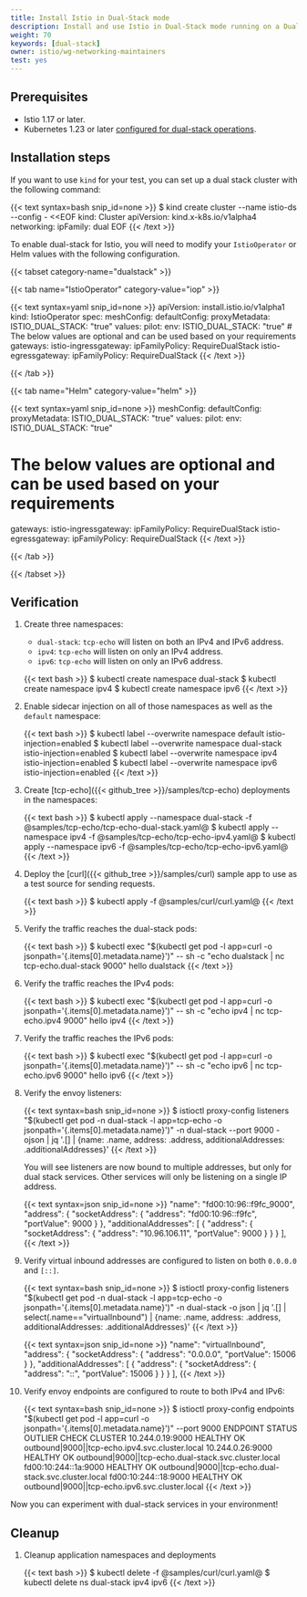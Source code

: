 ```yaml
---
title: Install Istio in Dual-Stack mode
description: Install and use Istio in Dual-Stack mode running on a Dual-Stack Kubernetes cluster.
weight: 70
keywords: [dual-stack]
owner: istio/wg-networking-maintainers
test: yes
---
```


## Prerequisites

* Istio 1.17 or later.
* Kubernetes 1.23 or later [configured for dual-stack operations](https://kubernetes.io/docs/concepts/services-networking/dual-stack/).

## Installation steps

If you want to use `kind` for your test, you can set up a dual stack cluster with the following command:

{{< text syntax=bash snip_id=none >}}
$ kind create cluster --name istio-ds --config - <<EOF
kind: Cluster
apiVersion: kind.x-k8s.io/v1alpha4
networking:
  ipFamily: dual
EOF
{{< /text >}}

To enable dual-stack for Istio, you will need to modify your `IstioOperator` or Helm values with the following configuration.

{{< tabset category-name="dualstack" >}}

{{< tab name="IstioOperator" category-value="iop" >}}

{{< text syntax=yaml snip_id=none >}}
apiVersion: install.istio.io/v1alpha1
kind: IstioOperator
spec:
  meshConfig:
    defaultConfig:
      proxyMetadata:
        ISTIO_DUAL_STACK: "true"
  values:
    pilot:
      env:
        ISTIO_DUAL_STACK: "true"
    # The below values are optional and can be used based on your requirements
    gateways:
      istio-ingressgateway:
        ipFamilyPolicy: RequireDualStack
      istio-egressgateway:
        ipFamilyPolicy: RequireDualStack
{{< /text >}}

{{< /tab >}}

{{< tab name="Helm" category-value="helm" >}}

{{< text syntax=yaml snip_id=none >}}
meshConfig:
  defaultConfig:
    proxyMetadata:
      ISTIO_DUAL_STACK: "true"
values:
  pilot:
    env:
      ISTIO_DUAL_STACK: "true"
  # The below values are optional and can be used based on your requirements
  gateways:
    istio-ingressgateway:
      ipFamilyPolicy: RequireDualStack
    istio-egressgateway:
      ipFamilyPolicy: RequireDualStack
{{< /text >}}

{{< /tab >}}

{{< /tabset >}}

## Verification

1. Create three namespaces:

    * `dual-stack`: `tcp-echo` will listen on both an IPv4 and IPv6 address.
    * `ipv4`: `tcp-echo` will listen on only an IPv4 address.
    * `ipv6`: `tcp-echo` will listen on only an IPv6 address.

    {{< text bash >}}
    $ kubectl create namespace dual-stack
    $ kubectl create namespace ipv4
    $ kubectl create namespace ipv6
    {{< /text >}}

1. Enable sidecar injection on all of those namespaces as well as the `default` namespace:

    {{< text bash >}}
    $ kubectl label --overwrite namespace default istio-injection=enabled
    $ kubectl label --overwrite namespace dual-stack istio-injection=enabled
    $ kubectl label --overwrite namespace ipv4 istio-injection=enabled
    $ kubectl label --overwrite namespace ipv6 istio-injection=enabled
    {{< /text >}}

1. Create [tcp-echo]({{< github_tree >}}/samples/tcp-echo) deployments in the namespaces:

    {{< text bash >}}
    $ kubectl apply --namespace dual-stack -f @samples/tcp-echo/tcp-echo-dual-stack.yaml@
    $ kubectl apply --namespace ipv4 -f @samples/tcp-echo/tcp-echo-ipv4.yaml@
    $ kubectl apply --namespace ipv6 -f @samples/tcp-echo/tcp-echo-ipv6.yaml@
    {{< /text >}}

1. Deploy the [curl]({{< github_tree >}}/samples/curl) sample app to use as a test source for sending requests.

    {{< text bash >}}
    $ kubectl apply -f @samples/curl/curl.yaml@
    {{< /text >}}

1. Verify the traffic reaches the dual-stack pods:

    {{< text bash >}}
    $ kubectl exec "$(kubectl get pod -l app=curl -o jsonpath='{.items[0].metadata.name}')" -- sh -c "echo dualstack | nc tcp-echo.dual-stack 9000"
    hello dualstack
    {{< /text >}}

1. Verify the traffic reaches the IPv4 pods:

    {{< text bash >}}
    $ kubectl exec "$(kubectl get pod -l app=curl -o jsonpath='{.items[0].metadata.name}')" -- sh -c "echo ipv4 | nc tcp-echo.ipv4 9000"
    hello ipv4
    {{< /text >}}

1. Verify the traffic reaches the IPv6 pods:

    {{< text bash >}}
    $ kubectl exec "$(kubectl get pod -l app=curl -o jsonpath='{.items[0].metadata.name}')" -- sh -c "echo ipv6 | nc tcp-echo.ipv6 9000"
    hello ipv6
    {{< /text >}}

1. Verify the envoy listeners:

    {{< text syntax=bash snip_id=none >}}
    $ istioctl proxy-config listeners "$(kubectl get pod -n dual-stack -l app=tcp-echo -o jsonpath='{.items[0].metadata.name}')" -n dual-stack --port 9000 -ojson | jq '.[] | {name: .name, address: .address, additionalAddresses: .additionalAddresses}'
    {{< /text >}}

    You will see listeners are now bound to multiple addresses, but only for dual stack services. Other services will only be listening on a single IP address.

    {{< text syntax=json snip_id=none >}}
        "name": "fd00:10:96::f9fc_9000",
        "address": {
            "socketAddress": {
                "address": "fd00:10:96::f9fc",
                "portValue": 9000
            }
        },
        "additionalAddresses": [
            {
                "address": {
                    "socketAddress": {
                        "address": "10.96.106.11",
                        "portValue": 9000
                    }
                }
            }
        ],
    {{< /text >}}

1. Verify virtual inbound addresses are configured to listen on both `0.0.0.0` and `[::]`.

    {{< text syntax=bash snip_id=none >}}
    $ istioctl proxy-config listeners "$(kubectl get pod -n dual-stack -l app=tcp-echo -o jsonpath='{.items[0].metadata.name}')" -n dual-stack -o json | jq '.[] | select(.name=="virtualInbound") | {name: .name, address: .address, additionalAddresses: .additionalAddresses}'
    {{< /text >}}

    {{< text syntax=json snip_id=none >}}
    "name": "virtualInbound",
    "address": {
        "socketAddress": {
            "address": "0.0.0.0",
            "portValue": 15006
        }
    },
    "additionalAddresses": [
        {
            "address": {
                "socketAddress": {
                    "address": "::",
                    "portValue": 15006
                }
            }
        }
    ],
    {{< /text >}}

1. Verify envoy endpoints are configured to route to both IPv4 and IPv6:

    {{< text syntax=bash snip_id=none >}}
    $ istioctl proxy-config endpoints "$(kubectl get pod -l app=curl -o jsonpath='{.items[0].metadata.name}')" --port 9000
    ENDPOINT                 STATUS      OUTLIER CHECK     CLUSTER
    10.244.0.19:9000         HEALTHY     OK                outbound|9000||tcp-echo.ipv4.svc.cluster.local
    10.244.0.26:9000         HEALTHY     OK                outbound|9000||tcp-echo.dual-stack.svc.cluster.local
    fd00:10:244::1a:9000     HEALTHY     OK                outbound|9000||tcp-echo.dual-stack.svc.cluster.local
    fd00:10:244::18:9000     HEALTHY     OK                outbound|9000||tcp-echo.ipv6.svc.cluster.local
    {{< /text >}}

Now you can experiment with dual-stack services in your environment!

## Cleanup

1. Cleanup application namespaces and deployments

    {{< text bash >}}
    $ kubectl delete -f @samples/curl/curl.yaml@
    $ kubectl delete ns dual-stack ipv4 ipv6
    {{< /text >}}
